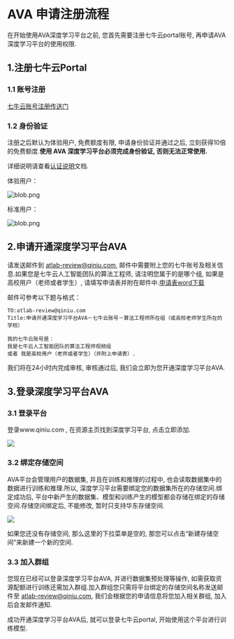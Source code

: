 # AVA 申请注册流程

在开始使用AVA深度学习平台之前, 您首先需要注册七牛云portal账号, 再申请AVA深度学习平台的使用权限.

## 1.注册七牛云Portal
### 1.1 账号注册
[七牛云账号注册传送门](https://portal.qiniu.com/signup/choice)

### 1.2 身份验证

注册之后默认为体验用户, 免费额度有限, 申请身份验证并通过之后, 立刻获得10倍的免费额度.**使用 AVA 深度学习平台必须完成身份验证, 否则无法正常使用.**

详细说明请查看[认证说明](https://developer.qiniu.com/af/manual/4057/the-identity-authentication)文档.

体验用户：

![blob.png](https://oi2ix6x26.qnssl.com/attachments/download/600375/00157158d51c3252c5ae1b19dc82f9d/)

标准用户：

![blob.png](https://oi2ix6x26.qnssl.com/attachments/download/600376/00157158d7a18becc5ceab3ec2e32a1/)

## 2.申请开通深度学习平台AVA

请发送邮件到 atlab-review@qiniu.com, 邮件中需要附上您的七牛账号及相关信息.如果您是七牛云人工智能团队的算法工程师, 请注明您属于的是哪个组, 如果是高校用户（老师或者学生）, 请填写申请表并附在邮件中.[申请表word下载](http://panlpal4z.bkt.clouddn.com/%20%E4%B8%83%E7%89%9BCV%E5%AD%A6%E6%9C%AF%E5%88%9B%E6%96%B0%E8%AE%A1%E5%88%92%E7%94%B3%E8%AF%B7%E8%A1%A8.docx)

邮件可参考以下题与格式：

```
TO:atlab-review@qiniu.com
Title:申请开通深度学习平台AVA－七牛云账号－算法工程师所在组（或高校老师学生所在的学校）

我的七牛云账号是：
我是七牛云人工智能团队的算法工程师视频组
或者 我是高校用户（老师或者学生）（并附上申请表）.
```

我们将在24小时内完成审核, 审核通过后, 我们会立即为您开通深度学习平台AVA.

## 3.登录深度学习平台AVA

### 3.1 登录平台

登录www.qiniu.com , 在资源主页找到深度学习平台, 点击立即添加.

![](https://odum9helk.qnssl.com/Fiw8q3q6o-xFP95xlHF0TjAp-vZe)

### 3.2 绑定存储空间
AVA平台会管理用户的数据集, 并且在训练和推理的过程中, 也会读取数据集中的数据进行训练和推理.所以, 深度学习平台需要绑定您的数据集所在的存储空间.绑定成功后, 平台中新产生的数据集、模型和训练产生的模型都会存储在绑定的存储空间.存储空间绑定后, 不能修改, 暂时只支持华东存储空间.

![](https://odum9helk.qnssl.com/FgO9fMFWTebsQgx4a8YrSpWi-khg)

如果您还没有存储空间, 那么这里的下拉菜单是空的, 那您可以点击“新建存储空间”来新建一个新的空间.

### 3.3 加入群组

您现在已经可以登录深度学习平台AVA, 并进行数据集预处理等操作, 如需获取资源配额进行训练还需加入群组.加入群组您只需将平台绑定的存储空间名称发送邮件至 atlab-review@qiniu.com, 我们会根据您的申请信息将您加入相关群组, 加入后会发邮件通知.

成功开通深度学习平台AVA后, 就可以登录七牛云portal, 开始使用这个平台进行训练模型.